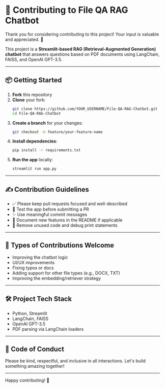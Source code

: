 # 🤝 Contributing to File QA RAG Chatbot

Thank you for considering contributing to this project! Your input is valuable and appreciated. 🙏

This project is a **Streamlit-based RAG (Retrieval-Augmented Generation) chatbot** that answers questions based on PDF documents using LangChain, FAISS, and OpenAI GPT-3.5.

---

## 📦 Getting Started

1. **Fork** this repository
2. **Clone** your fork:
   ```bash
   git clone https://github.com/YOUR_USERNAME/File-QA-RAG-Chatbot.git
   cd File-QA-RAG-Chatbot
   ```
3. **Create a branch** for your changes:
   ```bash
   git checkout -b feature/your-feature-name
   ```
4. **Install dependencies**:
   ```bash
   pip install -r requirements.txt
   ```
5. **Run the app** locally:
   ```bash
   streamlit run app.py
   ```

---

## ✍️ Contribution Guidelines

- ✅ Please keep pull requests focused and well-described
- 🧪 Test the app before submitting a PR
- ✨ Use meaningful commit messages
- 📄 Document new features in the README if applicable
- 🧹 Remove unused code and debug print statements

---

## 🌱 Types of Contributions Welcome

- Improving the chatbot logic
- UI/UX improvements
- Fixing typos or docs
- Adding support for other file types (e.g., DOCX, TXT)
- Improving the embedding/retriever strategy

---

## 🛠 Project Tech Stack

- Python, Streamlit
- LangChain, FAISS
- OpenAI GPT-3.5
- PDF parsing via LangChain loaders

---

## 🤗 Code of Conduct

Please be kind, respectful, and inclusive in all interactions. Let's build something amazing together!

---

Happy contributing! 🚀
